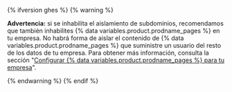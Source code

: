 {% ifversion ghes %}
{% warning %}

**Advertencia:** si se inhabilita el aislamiento de subdominios, recomendamos que también inhabilites {% data variables.product.prodname_pages %} en tu empresa. No habrá forma de aislar el contenido de {% data variables.product.prodname_pages %} que suministre un usuario del resto de los datos de tu empresa. Para obtener más información, consulta la sección "[Configurar {% data variables.product.prodname_pages %} para tu empresa](/enterprise/admin/guides/installation/configuring-github-pages-for-your-enterprise/)".

{% endwarning %}
{% endif %}
